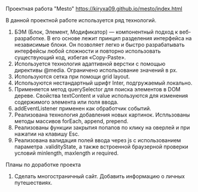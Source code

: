 Проектная работа "Mesto"
https://kiryxa09.github.io/mesto/index.html

В данной проектной работе используется ряд технологий. 
1. БЭМ (Блок, Элемент, Модификатор) — компонентный подход к веб-разработке. В его основе лежит принцип разделения интерфейса на независимые блоки. Он позволяет легко и быстро разрабатывать интерфейсы любой сложности и повторно использовать существующий код, избегая «Copy-Paste».
2. Используется технология адаптивной верстки с помощью директивы @media. Ограничено использование значений в px.
3. Используются сетка при помощи grid layout.
4. Используются нестандартный шрифт Inter, подгружаемый локально.
5. Применяется метод querySelector для поиска элементов в DOM дереве. Свойства textContent и value используются для изменения содержимого элемента или поля ввода.
6. addEventListener применен как обработчик событий.
7. Реализована технология добавления новых картинок. Испльзованы методы массивов forEach, append, prepend.
8. Реализованы функции закрытия попапов по клику на оверлей и при нажатии на клавишу Esc.
9. Реализована валидация полей ввода через js с использованием параметра .validityState, а также встроенной браузерной проверки условий minlength, maxlength и required.

Планы по доработке проекта
1. Сделать многостраничный сайт. Добавить информацию о личных путешествиях.